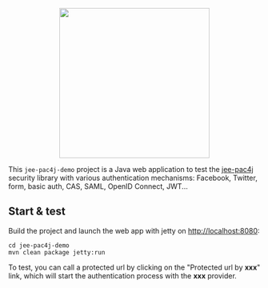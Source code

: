<p align="center">
  <img src="https://pac4j.github.io/pac4j/img/logo-j2e.png" width="300" />
</p>

This `jee-pac4j-demo` project is a Java web application to test the [jee-pac4j](https://github.com/pac4j/jee-pac4j) security library with various authentication mechanisms: Facebook, Twitter, form, basic auth, CAS, SAML, OpenID Connect, JWT...

## Start & test

Build the project and launch the web app with jetty on [http://localhost:8080](http://localhost:8080):

    cd jee-pac4j-demo
    mvn clean package jetty:run

To test, you can call a protected url by clicking on the "Protected url by **xxx**" link, which will start the authentication process with the **xxx** provider.
